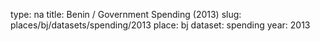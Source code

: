 type: na
title: Benin / Government Spending (2013)
slug: places/bj/datasets/spending/2013
place: bj
dataset: spending
year: 2013
